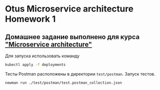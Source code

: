 # Otus Microservice architecture Homework 1

## Домашнее задание выполнено для курса ["Microservice architecture"](https://otus.ru/lessons/microservice-architecture/)

Для запуска использовать команду

```bash
kubectl apply -f deployments
```

Тесты Postman расположены в директории `test/postman`. Запуск тестов.

```bash
newman run ./test/postman/test.postman_collection.json
```
